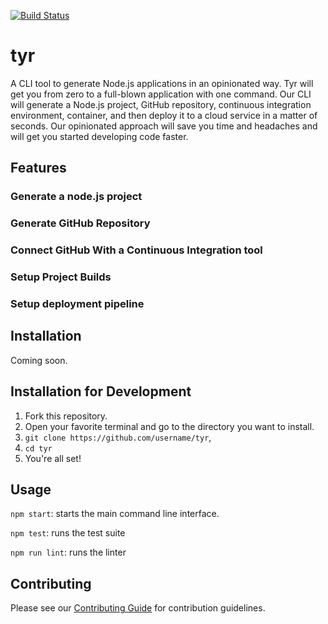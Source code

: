 [![Build Status](https://travis-ci.org/hammer-io/tyr.svg?branch=master)](https://travis-ci.org/hammer-io/tyr)

# tyr
A CLI tool to generate Node.js applications in an opinionated way. Tyr will get you from zero to a full-blown application with one command. Our CLI will generate a Node.js project, GitHub repository, continuous integration environment, container, and then deploy it to a cloud service in a matter of seconds. Our opinionated approach will save you time and headaches and will get you started developing code faster.

## Features
### Generate a node.js project

### Generate GitHub Repository

### Connect GitHub With a Continuous Integration tool

### Setup Project Builds

### Setup deployment pipeline

## Installation
Coming soon.

## Installation for Development
1. Fork this repository.
2. Open your favorite terminal and go to the directory you want to install.
3. `git clone https://github.com/username/tyr`,
4. `cd tyr`
5. You're all set!

## Usage
`npm start`: starts the main command line interface.

`npm test`: runs the test suite

`npm run lint`: runs the linter

## Contributing
Please see our [Contributing Guide](https://github.com/hammer-io/tyr/blob/master/CONTRIBUTING.md) for contribution guidelines.
